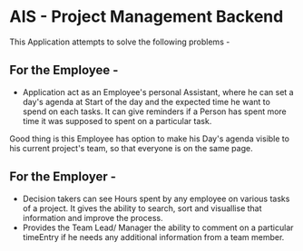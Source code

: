 # AIS - Project Management Backend

This Application attempts to solve the following problems -

## For the Employee - 

- Application act as an Employee's personal Assistant, where he can set a day's agenda at Start of the day and the expected time he want to spend on each tasks. It can give reminders 
if a Person has spent more time it was supposed to spent on a particular task.

Good thing is this Employee has option to make his Day's agenda visible to his current project's team, so that everyone is on the same page. 

## For the Employer -

- Decision takers can see Hours spent by any employee on various tasks of a project. It gives the ability to search, sort and visuallise that information and improve the process.
- Provides the Team Lead/ Manager the ability to comment on a particular timeEntry if he needs any additional information from a team member. 

